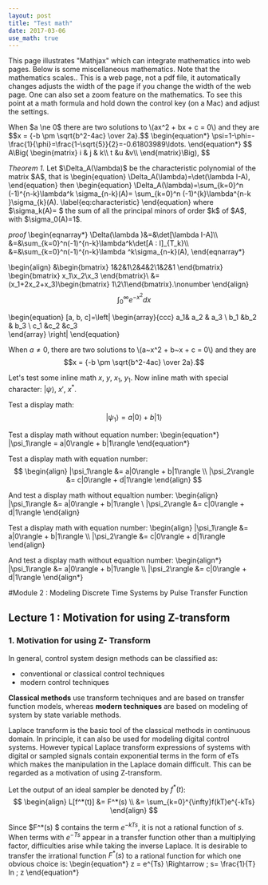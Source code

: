 ```yaml
---
layout: post
title: "Test math"
date: 2017-03-06
use_math: true
---
```


<p> This page illustrates "Mathjax" which can integrate mathematics into web pages.
Below is some miscellaneous mathematics. Note that the mathematics scales.. This is a web page, not a pdf file, it  automatically changes adjusts the width of the page if you change the width of the web page. One can also set a zoom feature on the mathematics. To see this 
point at a math formula and hold down the control key (on a Mac) and adjust the settings.
</p>
<p>
When $a \ne 0$ there are two solutions to \(ax^2 + bx + c = 0\) and they are
$$x = {-b \pm \sqrt{b^2-4ac} \over 2a}.$$  
\begin{equation*}
\psi=1-\phi=-\frac{1}{\phi}=\frac{1-\sqrt{5}}{2}=-0.61803989\ldots.
\end{equation*}
$$ A\Big( \begin{matrix}
      i & j & k\\
     t &u  &v\\
   \end{matrix}\Big),
   $$
</p>
<p>
<em>Theorem 1. </em>
Let $\Delta_A(\lambda)$  be the characteristic polynomial of the matrix $A$, that is 
\begin{equation}
\Delta_A(\lambda)=\det(\lambda I-A),
\end{equation}
 then 
\begin{equation}
\Delta_A(\lambda)=\sum_{k=0}^n (-1)^{n-k}\lambda^k \sigma_{n-k}(A)=
\sum_{k=0}^n (-1)^{k}\lambda^{n-k }\sigma_{k}(A). \label{eq:characteristic}
\end{equation}
where $\sigma_k(A)= $ the sum of all the principal minors of order $k$ of
$A$, with $\sigma_0(A)=1$.
</p>
<p>
<em>proof </em>
\begin{eqnarray*}
\Delta(\lambda )&=&\det[\lambda I-A]\\
&=&\sum_{k=0}^n(-1)^{n-k}\lambda^k\det[A : I]_{T_k}\\
&=&\sum_{k=0}^n(-1)^{n-k}\lambda ^k\sigma_{n-k}(A),
\end{eqnarray*}



\begin{align}
&\begin{bmatrix}
1&2&1\\2&4&2\\1&2&1
\end{bmatrix}
\begin{bmatrix}
x_1\\x_2\\x_3
\end{bmatrix}\\
&=(x_1+2x_2+x_3)\begin{bmatrix}
1\\2\\1\end{bmatrix}.\nonumber
\end{align}
$$\int_0^\infty e^{-x^2} dx $$

\begin{equation}
[a, b, c]=\left|
\begin{array}{ccc}
  a_1& a_2  & a_3  \\
 b_1 &b_2   & b_3  \\
 c_1 &c_2   &c_3   
\end{array}
\right|
\end{equation}
</p>

When $a \ne 0$, there are two solutions to \\(a~x^2 + b~x + c = 0\\) and they are
$$x = {-b \pm \sqrt{b^2-4ac} \over 2a}.$$

Let's test some inline math $x$, $y$, $x_1$, $y_1$. Now inline math with special character: $|\psi\rangle$, $x'$, $x^*$.

Test a display math:
$$
   |\psi_1\rangle = a|0\rangle + b|1\rangle
$$


Test a display math without equation number:
\begin{equation\*}
   |\psi_1\rangle = a|0\rangle + b|1\rangle
\end{equation\*}


Test a display math with equation number:
$$
  \begin{align}
    |\psi_1\rangle &= a|0\rangle + b|1\rangle \\
    |\psi_2\rangle &= c|0\rangle + d|1\rangle
  \end{align}
$$


And test a display math without equaltion number:
  \begin{align}
    |\psi_1\rangle &= a|0\rangle + b|1\rangle \\
    |\psi_2\rangle &= c|0\rangle + d|1\rangle
  \end{align}


Test a display math with equation number:
\begin{align}
    |\psi_1\rangle &= a|0\rangle + b|1\rangle \\\\
    |\psi_2\rangle &= c|0\rangle + d|1\rangle
\end{align}


And test a display math without equaltion number:
\begin{align\*}
    |\psi_1\rangle &= a|0\rangle + b|1\rangle \\\\
    |\psi_2\rangle &= c|0\rangle + d|1\rangle
\end{align\*}



#Module 2 : Modeling Discrete Time Systems by Pulse Transfer Function

## Lecture 1 : Motivation for using Z-transform


### 1. Motivation for using Z- Transform

In general, control system design methods can be classified as:

- conventional or classical control techniques
- modern control techniques

**Classical methods** use transform techniques and are based on transfer function models, whereas **modern techniques** are based on modeling of system by state variable methods.

Laplace transform is the basic tool of the classical methods in continuous domain. In principle, it can also be used for modeling digital control systems. However typical Laplace transform expressions of systems with digital or sampled signals contain exponential terms in the form of eTs which makes the manipulation in the Laplace domain difficult. This can be regarded as a motivation of using Z-transform.

Let the output of an ideal sampler be denoted by $f^*(t)$:
$$
  \begin{align}
    L[f^*(t)]	&=  F^*(s) \\
    &=  \sum_{k=0}^{\infty}f(kT)e^{-kTs}
  \end{align}
$$

Since $F^*(s) $ contains the term $e^{-kTs}$, it is not a rational function of $s$. When terms with $e^{-Ts}$ appear in a transfer function other than a multiplying factor, difficulties arise while taking the inverse Laplace. It is desirable to transfer the irrational function $F^*(s)$ to a rational function for which one obvious choice is:
\begin{equation\*}
z =  e^{Ts}  \Rightarrow \; s=  \frac{1}{T} ln \; z
\end{equation\*}
